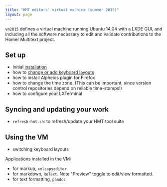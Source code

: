 ```yaml
---
title: "HMT editors' virtual machine (summer 2015)"
layout: page
---
```






`vm2015` defines a virtual machine running Ubuntu 14.04 with a LXDE GUI, and including all the software necessary to edit and validate contributions to the Homer Multitext project. 


## Set up

- Initial [installation](install)
- how to [change or add keyboard layouts](keyboard)
- how to install Alpheios plugin for Firefox
- how to change the time zone.  (This can be important, since version control repositories depend on reliable time-stamps!)
- how to configure your LXTerminal



## Syncing and updating your work ##


- `refresh-hmt.sh`: to refresh/update your HMT tool suite



## Using the VM ##


- switching keyboard layouts

Applications installed in the VM:

- for markup, `xmlcopyeditor`
- for markdown, `ReText`.  Note "Preview" toggle to edit/view formatted.
- for text formatting, `pandoc`

